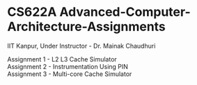 # CS622A Advanced-Computer-Architecture-Assignments
IIT Kanpur, Under Instructor - Dr. Mainak Chaudhuri

Assignment 1 - L2 L3 Cache Simulator <br/>
Assignment 2 - Instrumentation Using PIN  <br/>
Assignment 3 - Multi-core Cache Simulator  <br/>
